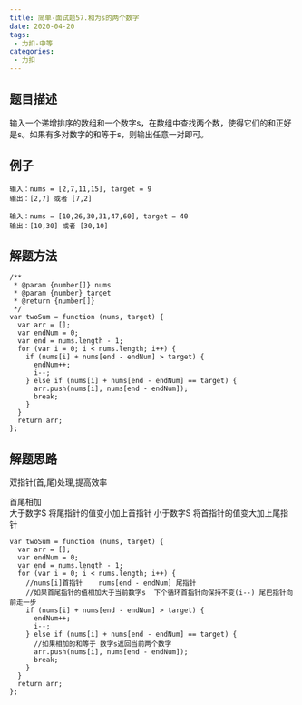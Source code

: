 ```yaml
---
title: 简单-面试题57.和为s的两个数字
date: 2020-04-20
tags:
 - 力扣-中等
categories: 
 - 力扣
---
```

## 题目描述
输入一个递增排序的数组和一个数字s，在数组中查找两个数，使得它们的和正好是s。如果有多对数字的和等于s，则输出任意一对即可。
## 例子
```
输入：nums = [2,7,11,15], target = 9
输出：[2,7] 或者 [7,2]
```
```
输入：nums = [10,26,30,31,47,60], target = 40
输出：[10,30] 或者 [30,10]
```
## 解题方法
```
/**
 * @param {number[]} nums
 * @param {number} target
 * @return {number[]}
 */
var twoSum = function (nums, target) {
  var arr = [];
  var endNum = 0;
  var end = nums.length - 1;
  for (var i = 0; i < nums.length; i++) {
    if (nums[i] + nums[end - endNum] > target) {
      endNum++;
      i--;
    } else if (nums[i] + nums[end - endNum] == target) {
      arr.push(nums[i], nums[end - endNum]);
      break;
    }
  }
  return arr;
};
```
## 解题思路
双指针(首,尾)处理,提高效率

首尾相加  
大于数字S 将尾指针的值变小加上首指针
小于数字S 将首指针的值变大加上尾指针

```
var twoSum = function (nums, target) {
  var arr = [];
  var endNum = 0;
  var end = nums.length - 1;
  for (var i = 0; i < nums.length; i++) {
    //nums[i]首指针    nums[end - endNum] 尾指针
    //如果首尾指针的值相加大于当前数字s  下个循环首指针向保持不变(i--) 尾巴指针向前走一步
    if (nums[i] + nums[end - endNum] > target) {
      endNum++;
      i--;
    } else if (nums[i] + nums[end - endNum] == target) {
      //如果相加的和等于 数字s返回当前两个数字
      arr.push(nums[i], nums[end - endNum]);
      break;
    }
  }
  return arr;
};
```